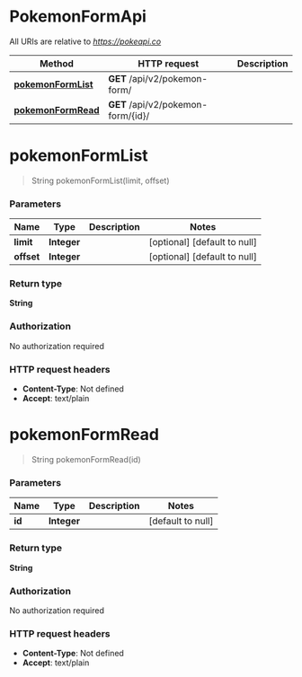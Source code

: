 # PokemonFormApi

All URIs are relative to *https://pokeapi.co*

| Method | HTTP request | Description |
|------------- | ------------- | -------------|
| [**pokemonFormList**](PokemonFormApi.md#pokemonFormList) | **GET** /api/v2/pokemon-form/ |  |
| [**pokemonFormRead**](PokemonFormApi.md#pokemonFormRead) | **GET** /api/v2/pokemon-form/{id}/ |  |


<a name="pokemonFormList"></a>
# **pokemonFormList**
> String pokemonFormList(limit, offset)



### Parameters

|Name | Type | Description  | Notes |
|------------- | ------------- | ------------- | -------------|
| **limit** | **Integer**|  | [optional] [default to null] |
| **offset** | **Integer**|  | [optional] [default to null] |

### Return type

**String**

### Authorization

No authorization required

### HTTP request headers

- **Content-Type**: Not defined
- **Accept**: text/plain

<a name="pokemonFormRead"></a>
# **pokemonFormRead**
> String pokemonFormRead(id)



### Parameters

|Name | Type | Description  | Notes |
|------------- | ------------- | ------------- | -------------|
| **id** | **Integer**|  | [default to null] |

### Return type

**String**

### Authorization

No authorization required

### HTTP request headers

- **Content-Type**: Not defined
- **Accept**: text/plain

